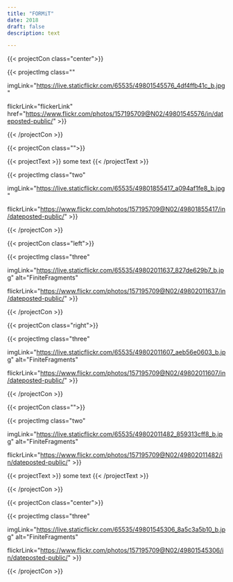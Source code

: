 ```yaml
---
title: "FORMiT"
date: 2018
draft: false
description: text

---
```


{{< projectCon class="center">}}

{{< projectImg class=""

imgLink="https://live.staticflickr.com/65535/49801545576_4df4ffb41c_b.jpg" 

flickrLink="flickerLink" href="https://www.flickr.com/photos/157195709@N02/49801545576/in/dateposted-public/" >}}

{{< /projectCon >}}




{{< projectCon class="">}}

{{< projectText >}}
	some text
{{< /projectText >}}

{{< projectImg class="two"

imgLink="https://live.staticflickr.com/65535/49801855417_a094af1fe8_b.jpg" 

flickrLink="https://www.flickr.com/photos/157195709@N02/49801855417/in/dateposted-public/" >}}

{{< /projectCon >}}



{{< projectCon class="left">}}

{{< projectImg class="three"

imgLink="https://live.staticflickr.com/65535/49802011637_827de629b7_b.jpg" alt="FiniteFragments" 

flickrLink="https://www.flickr.com/photos/157195709@N02/49802011637/in/dateposted-public/" >}}

{{< /projectCon >}}




{{< projectCon class="right">}}

{{< projectImg class="three"

imgLink="https://live.staticflickr.com/65535/49802011607_aeb56e0603_b.jpg" alt="FiniteFragments" 

flickrLink="https://www.flickr.com/photos/157195709@N02/49802011607/in/dateposted-public/" >}}

{{< /projectCon >}}




{{< projectCon class="">}}

{{< projectImg class="two"

imgLink="https://live.staticflickr.com/65535/49802011482_859313cff8_b.jpg" alt="FiniteFragments" 

flickrLink="https://www.flickr.com/photos/157195709@N02/49802011482/in/dateposted-public/" >}}

{{< projectText >}}
	some text
{{< /projectText >}}

{{< /projectCon >}}



{{< projectCon class="center">}}

{{< projectImg class="three"

imgLink="https://live.staticflickr.com/65535/49801545306_8a5c3a5b10_b.jpg" alt="FiniteFragments" 

flickrLink="https://www.flickr.com/photos/157195709@N02/49801545306/in/dateposted-public/" >}}

{{< /projectCon >}}




